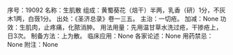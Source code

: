 序号：19092
名称：生肌散
组成：黄蜀葵花（焙干）半两，乳香（研）1分，不灰木1两，白蔹1分。
出处：《圣济总录》卷一三五。
主治：一切疮。
加减：None
功效：生肌肉，止疼痛，化脓消肿。
用法用量：先用温甘草水洗过疮，干掺疮上，日3次。
制备方法：上为散。
临床应用：None
各家论述：None
用药禁忌：None
附注：None
